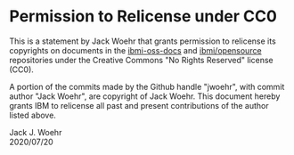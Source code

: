 # Permission to Relicense under CC0

This is a statement by Jack Woehr that grants permission to relicense its copyrights on documents in the
[ibmi-oss-docs](https://github.com/IBM/ibmi-oss-docs) and
[ibmi/opensource](https://bitbucket.org/ibmi/opensource) repositories under the
Creative Commons "No Rights Reserved" license (CC0).

A portion of the commits made by the Github handle "jwoehr", with
commit author "Jack Woehr", are copyright of Jack Woehr.
This document hereby grants IBM to relicense all past and present contributions
of the author listed above.

Jack J. Woehr  
2020/07/20
